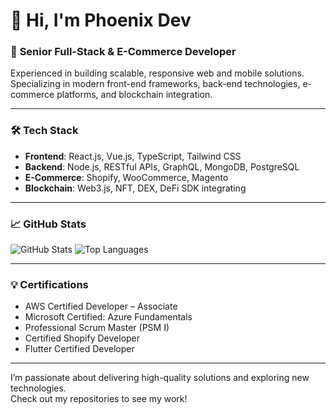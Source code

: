 # 👋 Hi, I'm Phoenix Dev

### 🚀 **Senior Full-Stack & E-Commerce Developer**  
Experienced in building scalable, responsive web and mobile solutions. 
<br/>Specializing in modern front-end frameworks, back-end technologies, e-commerce platforms, and blockchain integration.

---

### 🛠️ **Tech Stack**
- **Frontend**: React.js, Vue.js, TypeScript, Tailwind CSS  
- **Backend**: Node.js, RESTful APIs, GraphQL, MongoDB, PostgreSQL  
- **E-Commerce**: Shopify, WooCommerce, Magento  
- **Blockchain**: Web3.js, NFT, DEX, DeFi SDK integrating 

---

### 📈 **GitHub Stats**

![GitHub Stats](https://github-readme-stats.vercel.app/api?username=phoenixdev0117&show_icons=true&theme=radical)      ![Top Languages](https://github-readme-stats.vercel.app/api/top-langs/?username=phoenixdev0117&layout=compact&theme=radical)

---

### 💡 **Certifications**
- AWS Certified Developer – Associate  
- Microsoft Certified: Azure Fundamentals  
- Professional Scrum Master (PSM I)  
- Certified Shopify Developer  
- Flutter Certified Developer  

---

I’m passionate about delivering high-quality solutions and exploring new technologies.<br> Check out my repositories to see my work!
